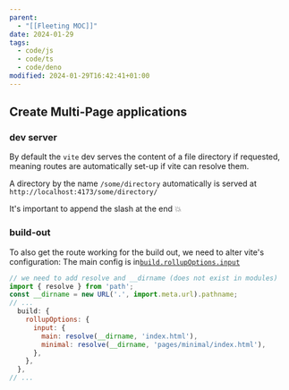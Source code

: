```yaml
---
parent:
  - "[[Fleeting MOC]]"
date: 2024-01-29
tags:
  - code/js
  - code/ts
  - code/deno
modified: 2024-01-29T16:42:41+01:00
---
```


## Create Multi-Page applications 

### dev server
By default the `vite` dev serves the content of a file directory if requested, meaning routes are automatically set-up if vite can resolve them.

A directory by the name `/some/directory` automatically is served at `http://localhost:4173/some/directory/` 

It's important to append the slash at the end 💥

### build-out
To also get the route working for the build out, we need to alter vite's configuration:
The main config is in[`build.rollupOptions.input`](https://rollupjs.org/configuration-options/#input)

```js
// we need to add resolve and __dirname (does not exist in modules)
import { resolve } from 'path';
const __dirname = new URL('.', import.meta.url).pathname;
// ...
  build: {
    rollupOptions: {
      input: {
        main: resolve(__dirname, 'index.html'),
        minimal: resolve(__dirname, 'pages/minimal/index.html'),
      },
    },
  },
// ...
```